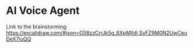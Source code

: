 # AI Voice Agent

Link to the brainstorming: https://excalidraw.com/#json=G58zzCrrJk5g_6XpMIldi,SvFZ9M0N2UwCeuDeX7iuQQ

